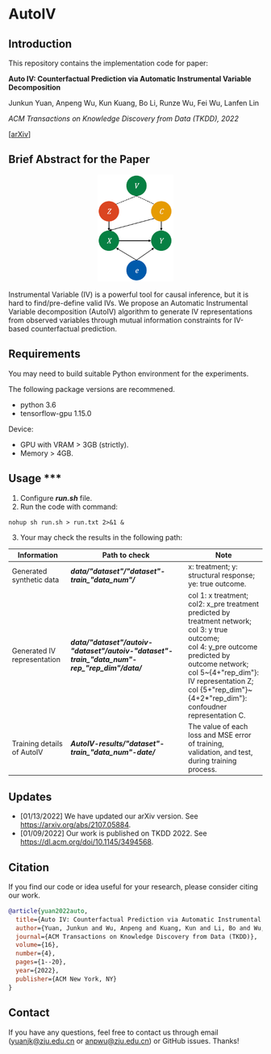# AutoIV

## Introduction

This repository contains the implementation code for paper:

**Auto IV: Counterfactual Prediction via Automatic Instrumental Variable Decomposition**

Junkun Yuan, Anpeng Wu, Kun Kuang, Bo Li, Runze Wu, Fei Wu, Lanfen Lin

*ACM Transactions on Knowledge Discovery from Data (TKDD), 2022*

[[arXiv](https://arxiv.org/abs/2107.05884)]

## Brief Abstract for the Paper

<p align="center">
    <img src="framework.png" width="150"> <br>
</p>

Instrumental Variable (IV) is a powerful tool for causal inference, but it is hard to find/pre-define valid IVs. We propose an Automatic Instrumental Variable decomposition (AutoIV) algorithm to generate IV representations from observed variables through mutual information constraints for IV-based counterfactual prediction.

## Requirements

You may need to build suitable Python environment for the experiments.

The following package versions are recommened.

* python 3.6
* tensorflow-gpu 1.15.0

Device:

* GPU with VRAM > 3GB (strictly).
* Memory > 4GB.

## Usage ***

1. Configure ***run.sh*** file.
2. Run the code with command:

```
nohup sh run.sh > run.txt 2>&1 &
```

3. Your may check the results in the following path:

| Information                 | Path to check                                                                               | Note                                                                                                                                                                                                                                                                                                                                                                      |
| --------------------------- | ------------------------------------------------------------------------------------------- | ------------------------------------------------------------------------------------------------------------------------------------------------------------------------------------------------------------------------------------------------------------------------------------------------------------------------------------------------------------------------- |
| Generated synthetic data    | ***data/"dataset"/"dataset"-train_"data_num"/***                                            | x: treatment; y: structural response; ye: true outcome.                                                                                                                                                                                                                                                                                                             |
| Generated IV representation | ***data/"dataset"/autoiv-"dataset"/autoiv-"dataset"-train_"data_num"-rep_"rep_dim"/data/*** | col 1: x treatment;<br />col2: x_pre treatment predicted by treatment network;<br />col 3: y true outcome;<br />col 4: y_pre outcome predicted by outcome network;<br />col 5~{4+"rep_dim"}: IV representation Z;<br />col {5+"rep_dim"}~{4+2*"rep_dim"}: confoudner representation C. |
| Training details of AutoIV  | ***AutoIV-results/"dataset"-train_"data_num"-date/***                                       | The value of each loss and MSE error of training, validation, and test,<br />during training process.                                                                                                                                                                                                                                                                     |

## Updates

- [01/13/2022] We have updated our arXiv version. See https://arxiv.org/abs/2107.05884.
- [01/09/2022] Our work is published on TKDD 2022. See https://dl.acm.org/doi/10.1145/3494568.

## Citation

If you find our code or idea useful for your research, please consider citing our work.

```bib
@article{yuan2022auto,
  title={Auto IV: Counterfactual Prediction via Automatic Instrumental Variable Decomposition},
  author={Yuan, Junkun and Wu, Anpeng and Kuang, Kun and Li, Bo and Wu, Runze and Wu, Fei and Lin, Lanfen},
  journal={ACM Transactions on Knowledge Discovery from Data (TKDD)},
  volume={16},
  number={4},
  pages={1--20},
  year={2022},
  publisher={ACM New York, NY}
}
```

## Contact

If you have any questions, feel free to contact us through email (yuanjk@zju.edu.cn or anpwu@zju.edu.cn) or GitHub issues. Thanks!
